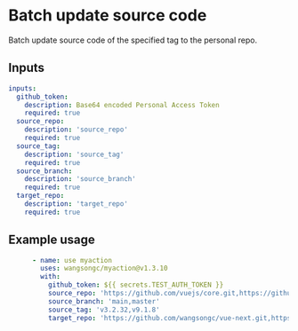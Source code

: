 # Batch update source code
Batch update source code of the specified tag to the personal repo.

## Inputs

```yaml
inputs:
  github_token:
    description: Base64 encoded Personal Access Token
    required: true
  source_repo:
    description: 'source_repo'
    required: true
  source_tag:
    description: 'source_tag'
    required: true
  source_branch:
    description: 'source_branch'
    required: true
  target_repo:
    description: 'target_repo'
    required: true
```

## Example usage

```yaml
      - name: use myaction
        uses: wangsongc/myaction@v1.3.10
        with:
          github_token: ${{ secrets.TEST_AUTH_TOKEN }}
          source_repo: 'https://github.com/vuejs/core.git,https://github.com/intlify/vue-i18n-next.git'
          source_branch: 'main,master'
          source_tag: 'v3.2.32,v9.1.8'
          target_repo: 'https://github.com/wangsongc/vue-next.git,https://github.com/wangsongc/vue-i18n-next.git'
```
